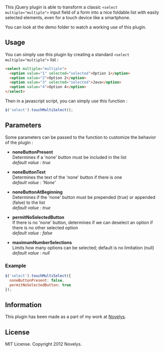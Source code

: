 This jQuery plugin is able to transform a classic ```<select multiple="multiple">``` input field of a form into a nice foldable list with easily selected elements, even for a touch device like a smartphone.

You can look at the demo folder to watch a working use of this plugin.


Usage
-----

You can simply use this plugin by creating a standard ```<select multiple="multiple">``` list :

```html
<select multiple="multiple">
  <option value="1" selected="selected">Option 1</option>
  <option value="2">Option 2</option>
  <option value="3" selected="selected">Java</option>
  <option value="4">Option 4</option>
</select>
```

Then in a javascript script, you can simply use this function :

```javascript
$('select').touchMultiSelect();
```


Parameters
----------

Some parameters can be passed to the function to customize the behavior of the plugin :

- __noneButtonPresent__  
Determines if a 'none' button must be included in the list  
_default value : true_

- __noneButtonText__  
Determines the text of the 'none' button if there is one  
_default value : 'None'_

- __noneButtonAtBeginning__  
Determines if the 'none' button must be prepended (true) or appended (false) to the list  
_default value : true_

- __permitNoSelectedButton__  
If there is no 'none' button, determines if we can deselect an option if there is no other selected option  
_default value : false_

- __maximumNumberSelections__  
Limits how many options can be selected; default is no limitation (null)  
_default value : null_  


### Example

```javascript
$('select').touchMultiSelect({
  noneButtonPresent: false,
  permitNoSelectedButton: true
});
```


Information
-----------

This plugin has been made as a part of my work at [Novelys](https://github.com/novelys).


License
-------

MIT License. Copyright 2012 Novelys.
